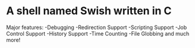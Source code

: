A shell named Swish written in C
========
Major features:
-Debugging
-Redirection Support
-Scripting Support
-Job Control Support
-History Support
-Time Counting
-File Globbing and much more!
